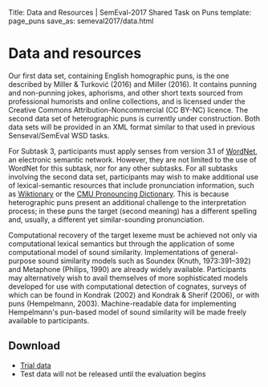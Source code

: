 Title: Data and Resources | SemEval-2017 Shared Task on Puns
template: page_puns
save_as: semeval2017/data.html

# Data and resources

Our first data set, containing English homographic puns, is the one
described by Miller & Turković (2016) and Miller (2016).  It contains
punning and non-punning jokes, aphorisms, and other short texts
sourced from professional humorists and online collections, and is
licensed under the Creative Commons Attribution-Noncommercial (CC
BY-NC) licence.  The second data set of heterographic puns is
currently under construction.  Both data sets will be provided in an
XML format similar to that used in previous Senseval/SemEval WSD
tasks.

For Subtask 3, participants must apply senses from version 3.1 of
[WordNet](https://wordnet.princeton.edu/), an electronic semantic
network.  However, they are not limited to the use of WordNet for this
subtask, nor for any other subtasks.  For all subtasks involving the
second data set, participants may wish to make additional use of
lexical-semantic resources that include pronunciation information,
such as [Wiktionary](https://www.wiktionary.org/) or the [CMU
Pronouncing Dictionary](http://www.speech.cs.cmu.edu/cgi-bin/cmudict).
This is because heterographic puns present an additional challenge to
the interpretation process; in these puns the target (second meaning)
has a different spelling and, usually, a different yet
similar-sounding pronunciation.

Computational recovery of the target lexeme must be achieved not only
via computational lexical semantics but through the application of
some computational model of sound similarity.  Implementations of
general-purpose sound similarity models such as Soundex (Knuth,
1973:391–392) and Metaphone (Philips, 1990) are already widely
available. Participants may alternatively wish to avail themselves of
more sophisticated models developed for use with computational
detection of cognates, surveys of which can be found in Kondrak (2002)
and Kondrak & Sherif (2006), or with puns (Hempelmann, 2003).
Machine-readable data for implementing Hempelmann's pun-based model of
sound similarity will be made freely available to participants.

## Download

* [Trial data](/semeval2017/semeval2017_pun_task.tar.xz)
* Test data will not be released until the evaluation begins
